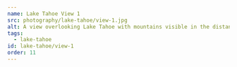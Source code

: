 ```yaml
---
name: Lake Tahoe View 1
src: photography/lake-tahoe/view-1.jpg
alt: A view overlooking Lake Tahoe with mountains visible in the distance
tags: 
  - lake-tahoe
id: lake-tahoe/view-1
order: 11
---
```

